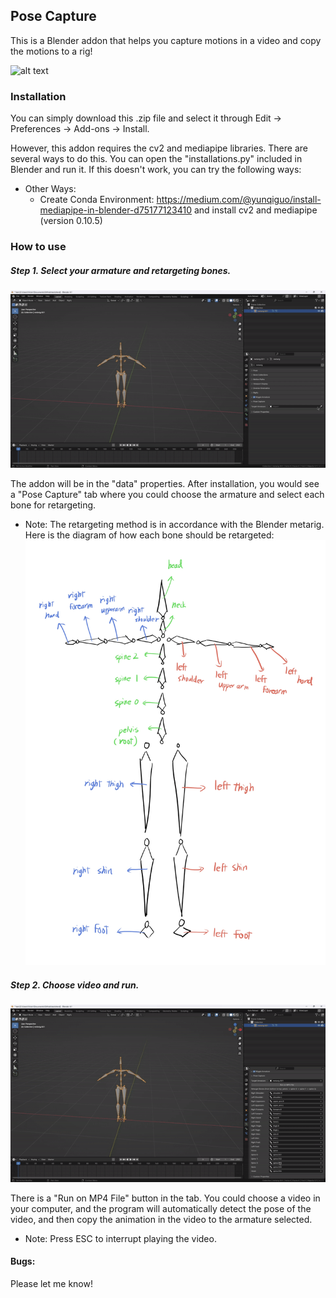 ## Pose Capture

This is a Blender addon that helps you capture motions in a video and copy the motions to a rig!

![alt text](images/akali_demo.gif)

### Installation

You can simply download this .zip file and select it through Edit -> Preferences -> Add-ons -> Install.

However, this addon requires the cv2 and mediapipe libraries. There are several ways to do this. You can open the "installations.py" included in Blender and run it. If this doesn't work, you can try the following ways:

* Other Ways: 
    - Create Conda Environment: https://medium.com/@yunqiguo/install-mediapipe-in-blender-d75177123410 and install cv2 and mediapipe (version 0.10.5)
      

### How to use
##### Step 1.  Select your armature and  retargeting bones.

![alt text](images/armature_select.gif)

The addon will be in the "data" properties. After installation, you would see a "Pose Capture" tab where you could choose the armature and select each bone for retargeting.

* Note: The retargeting method is in accordance with the Blender metarig. Here is the diagram of how each bone should be retargeted: ![alt text](images/bone_diagram.jpg)
    
##### Step 2.  Choose video and run.

![alt text](images/dance_result.gif)

There is a "Run on MP4 File" button in the tab. You could choose a video in your computer, and the program will automatically detect the pose of the video, and then copy the animation in the video to the armature selected.

* Note: Press ESC to interrupt playing the video.

#### Bugs:
Please let me know!
